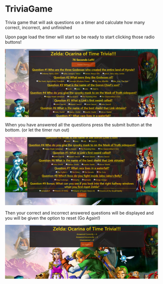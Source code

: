# TriviaGame
Trivia game that will ask questions on a timer and calculate how many correct, incorrect, and unfinished

  Upon page load the timer will start so be ready to start clicking those radio buttons!
  
![beginning](/assets/images/beginning.PNG?raw=true "Beginning")

When you have answered all the questions press the submit button at the bottom. (or let the timer run out)

![submit](/assets/images/submit.PNG?raw=true "Submit")

Then your correct and incorrect answered questions will be displayed and you will be given the option to reset (Go Again!)

![results](/assets/images/results.PNG?raw=true "results")
